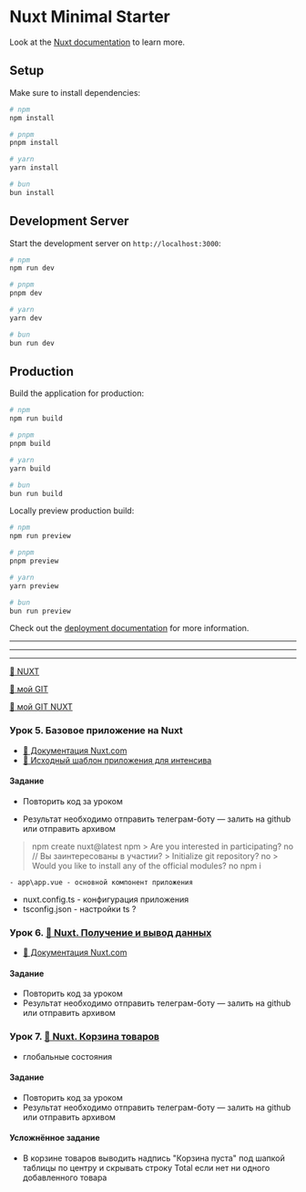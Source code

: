 # Nuxt Minimal Starter

Look at the [Nuxt documentation](https://nuxt.com/docs/getting-started/introduction) to learn more.

## Setup

Make sure to install dependencies:

```bash
# npm
npm install

# pnpm
pnpm install

# yarn
yarn install

# bun
bun install
```

## Development Server

Start the development server on `http://localhost:3000`:

```bash
# npm
npm run dev

# pnpm
pnpm dev

# yarn
yarn dev

# bun
bun run dev
```

## Production

Build the application for production:

```bash
# npm
npm run build

# pnpm
pnpm build

# yarn
yarn build

# bun
bun run build
```

Locally preview production build:

```bash
# npm
npm run preview

# pnpm
pnpm preview

# yarn
yarn preview

# bun
bun run preview
```

Check out the [deployment documentation](https://nuxt.com/docs/getting-started/deployment) for more information.


---
---
---

[🔗 NUXT](https://nuxt-ru.vercel.app/docs/getting-started/introduction)

[🔗 мой GIT](https://github.com/illicchpv/glo-wb)

[🔗 мой GIT NUXT](https://github.com/illicchpv/glo-wb-nuxt)

### Урок 5. Базовое приложение на Nuxt

- [🔗 Документация Nuxt.com](https://nuxt.com/)
- [🔗 Исходный шаблон приложения для интенсива](https://github.com/Velmoren/wb-nuxt/tree/new-template)

#### Задание

- Повторить код за уроком

- Результат необходимо отправить телеграм-боту — залить на github или отправить архивом

>npm create nuxt@latest <project-name>
	npm
	> Are you interested in participating? no // Вы заинтересованы в участии?
	> Initialize git repository? no
	> Would you like to install any of the official modules? no
>npm i

	- app\app.vue - основной компонент приложения
  - nuxt.config.ts - конфигурация приложения
  - tsconfig.json - настройки ts ?

### Урок 6. [🔗 Nuxt. Получение и вывод данных](https://glo-academy.org/wb_js_lesson6)

- [🔗 Документация Nuxt.com](https://nuxt.com/)

#### Задание

- Повторить код за уроком
- Результат необходимо отправить телеграм-боту — залить на github или отправить архивом


### Урок 7. [🔗 Nuxt. Корзина товаров](https://glo-academy.org/wb_js_lesson7)

- глобальные состояния

#### Задание

- Повторить код за уроком
- Результат необходимо отправить телеграм-боту — залить на github или отправить архивом

#### Усложнённое задание

- В корзине товаров выводить надпись "Корзина пуста" под шапкой таблицы по центру и скрывать строку Total если нет ни одного добавленного товара